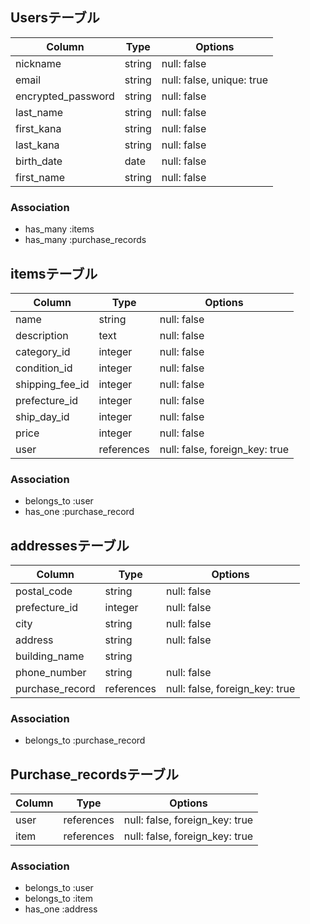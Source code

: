 ## Usersテーブル

|Column             |Type         |Options                  |
|-------------------|-------------|-------------------------|
|nickname           |string       |null: false              |
|email              |string       |null: false, unique: true|
|encrypted_password |string       |null: false              |
|last_name          |string       |null: false              |
|first_kana         |string       |null: false              | 
|last_kana          |string       |null: false              |
|birth_date         |date         |null: false              |
|first_name         |string       |null: false              | 


### Association
- has_many :items
- has_many :purchase_records

## itemsテーブル

|Column             |Type         |Options                       |
|-------------------|-------------|------------------------------|
|name               |string       |null: false                   |
|description        |text         |null: false                   |
|category_id        |integer      |null: false                   | 
|condition_id       |integer      |null: false                   |
|shipping_fee_id    |integer	    |null: false                   |
|prefecture_id      |integer	    |null: false                   |
|ship_day_id        |integer      |null: false                   |
|price              |integer	    |null: false                   |
|user               |references	  |null: false, foreign_key: true|



### Association
- belongs_to :user
- has_one :purchase_record

## addressesテーブル

|Column	          |Type	     |Options|
|-----------------|----------|-------|
|postal_code	    |string	   |null: false|
|prefecture_id    |integer   |null: false|
|city	            |string	   |null: false|
|address	        |string	   |null: false|
|building_name    |string	   ||
|phone_number	    |string	   |null: false|
|purchase_record  |references|null: false, foreign_key: true|


### Association
- belongs_to :purchase_record

## Purchase_recordsテーブル
|Column	      |Type	     |Options|
|-------------|----------|-------|
|user 	      |references|null: false, foreign_key: true|
|item 	      |references|null: false, foreign_key: true|

### Association
- belongs_to :user
- belongs_to :item
- has_one :address

